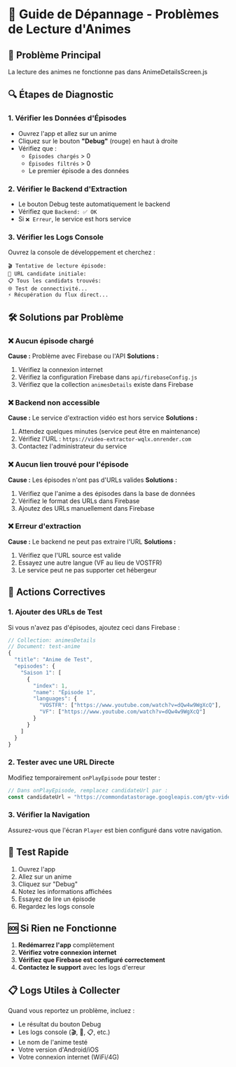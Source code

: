 # 🔧 Guide de Dépannage - Problèmes de Lecture d'Animes

## 🎯 Problème Principal
La lecture des animes ne fonctionne pas dans AnimeDetailsScreen.js

## 🔍 Étapes de Diagnostic

### 1. **Vérifier les Données d'Épisodes**
- Ouvrez l'app et allez sur un anime
- Cliquez sur le bouton **"Debug"** (rouge) en haut à droite
- Vérifiez que :
  - `Épisodes chargés` > 0
  - `Épisodes filtrés` > 0
  - Le premier épisode a des données

### 2. **Vérifier le Backend d'Extraction**
- Le bouton Debug teste automatiquement le backend
- Vérifiez que `Backend: ✅ OK`
- Si `❌ Erreur`, le service est hors service

### 3. **Vérifier les Logs Console**
Ouvrez la console de développement et cherchez :
```
🎬 Tentative de lecture épisode:
🔗 URL candidate initiale:
📋 Tous les candidats trouvés:
🌐 Test de connectivité...
⚡ Récupération du flux direct...
```

## 🛠️ Solutions par Problème

### ❌ **Aucun épisode chargé**
**Cause :** Problème avec Firebase ou l'API
**Solutions :**
1. Vérifiez la connexion internet
2. Vérifiez la configuration Firebase dans `api/firebaseConfig.js`
3. Vérifiez que la collection `animesDetails` existe dans Firebase

### ❌ **Backend non accessible**
**Cause :** Le service d'extraction vidéo est hors service
**Solutions :**
1. Attendez quelques minutes (service peut être en maintenance)
2. Vérifiez l'URL : `https://video-extractor-wqlx.onrender.com`
3. Contactez l'administrateur du service

### ❌ **Aucun lien trouvé pour l'épisode**
**Cause :** Les épisodes n'ont pas d'URLs valides
**Solutions :**
1. Vérifiez que l'anime a des épisodes dans la base de données
2. Vérifiez le format des URLs dans Firebase
3. Ajoutez des URLs manuellement dans Firebase

### ❌ **Erreur d'extraction**
**Cause :** Le backend ne peut pas extraire l'URL
**Solutions :**
1. Vérifiez que l'URL source est valide
2. Essayez une autre langue (VF au lieu de VOSTFR)
3. Le service peut ne pas supporter cet hébergeur

## 🔧 **Actions Correctives**

### 1. **Ajouter des URLs de Test**
Si vous n'avez pas d'épisodes, ajoutez ceci dans Firebase :

```javascript
// Collection: animesDetails
// Document: test-anime
{
  "title": "Anime de Test",
  "episodes": {
    "Saison 1": [
      {
        "index": 1,
        "name": "Épisode 1",
        "languages": {
          "VOSTFR": ["https://www.youtube.com/watch?v=dQw4w9WgXcQ"],
          "VF": ["https://www.youtube.com/watch?v=dQw4w9WgXcQ"]
        }
      }
    ]
  }
}
```

### 2. **Tester avec une URL Directe**
Modifiez temporairement `onPlayEpisode` pour tester :

```javascript
// Dans onPlayEpisode, remplacez candidateUrl par :
const candidateUrl = "https://commondatastorage.googleapis.com/gtv-videos-bucket/sample/BigBuckBunny.mp4";
```

### 3. **Vérifier la Navigation**
Assurez-vous que l'écran `Player` est bien configuré dans votre navigation.

## 📱 **Test Rapide**

1. Ouvrez l'app
2. Allez sur un anime
3. Cliquez sur "Debug"
4. Notez les informations affichées
5. Essayez de lire un épisode
6. Regardez les logs console

## 🆘 **Si Rien ne Fonctionne**

1. **Redémarrez l'app** complètement
2. **Vérifiez votre connexion internet**
3. **Vérifiez que Firebase est configuré correctement**
4. **Contactez le support** avec les logs d'erreur

## 📋 **Logs Utiles à Collecter**

Quand vous reportez un problème, incluez :
- Le résultat du bouton Debug
- Les logs console (🎬, 🔗, 📋, etc.)
- Le nom de l'anime testé
- Votre version d'Android/iOS
- Votre connexion internet (WiFi/4G)
